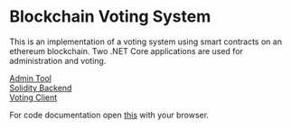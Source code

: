 # Blockchain Voting System

This is an implementation of a voting system using smart contracts on an ethereum blockchain. Two .NET Core applications are used for administration and voting.

[Admin Tool](admin-tool/)\
[Solidity Backend](backend/)\
[Voting Client](client/)

For code documentation open [this](html/index.html) with your browser.
